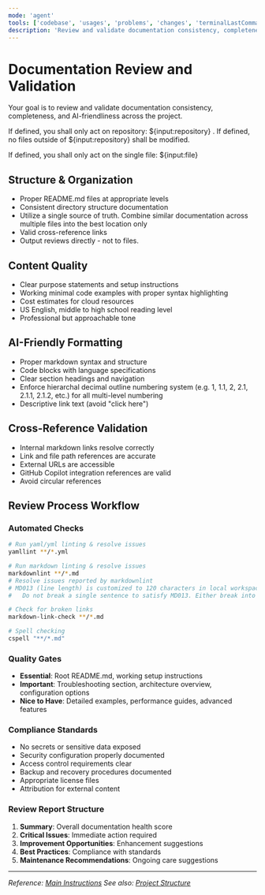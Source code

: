 ```yaml
---
mode: 'agent'
tools: ['codebase', 'usages', 'problems', 'changes', 'terminalLastCommand', 'findTestFiles', 'githubRepo', 'editFiles', 'runCommands', 'get_syntax_docs', 'mermaid-diagram-validator', 'mermaid-diagram-preview']
description: 'Review and validate documentation consistency, completeness, and AI-friendliness'
---
```


# Documentation Review and Validation

Your goal is to review and validate documentation consistency, completeness, and AI-friendliness across the project.

If defined, you shall only act on repository: ${input:repository} . If defined, no files outside of ${input:repository} shall be modified.

If defined, you shall only act on the single file: ${input:file}

## Structure & Organization

- Proper README.md files at appropriate levels
- Consistent directory structure documentation
- Utilize a single source of truth. Combine similar documentation across multiple files into the best location only
- Valid cross-reference links
- Output reviews directly - not to files.

## Content Quality

- Clear purpose statements and setup instructions
- Working minimal code examples with proper syntax highlighting
- Cost estimates for cloud resources
- US English, middle to high school reading level
- Professional but approachable tone

## AI-Friendly Formatting

- Proper markdown syntax and structure
- Code blocks with language specifications
- Clear section headings and navigation
- Enforce hierarchal decimal outline numbering system (e.g. 1, 1.1, 2, 2.1, 2.1.1, 2.1.2, etc.) for all multi-level numbering
- Descriptive link text (avoid "click here")

## Cross-Reference Validation

- Internal markdown links resolve correctly
- Link and file path references are accurate
- External URLs are accessible
- GitHub Copilot integration references are valid
- Avoid circular references

## Review Process Workflow

### Automated Checks

```bash
# Run yaml/yml linting & resolve issues
yamllint **/*.yml

# Run markdown linting & resolve issues
markdownlint **/*.md
# Resolve issues reported by markdownlint
# MD013 (line length) is customized to 120 characters in local workspace configs.
#   Do not break a single sentence to satisfy MD013. Either break into multiple sentences or leave as is.

# Check for broken links
markdown-link-check **/*.md

# Spell checking
cspell "**/*.md"
```

### Quality Gates

- **Essential**: Root README.md, working setup instructions
- **Important**: Troubleshooting section, architecture overview, configuration options
- **Nice to Have**: Detailed examples, performance guides, advanced features

### Compliance Standards

- No secrets or sensitive data exposed
- Security configuration properly documented
- Access control requirements clear
- Backup and recovery procedures documented
- Appropriate license files
- Attribution for external content

### Review Report Structure

1. **Summary**: Overall documentation health score
2. **Critical Issues**: Immediate action required
3. **Improvement Opportunities**: Enhancement suggestions
4. **Best Practices**: Compliance with standards
5. **Maintenance Recommendations**: Ongoing care suggestions

---

*Reference: [Main Instructions](../copilot-instructions.md)*
*See also: [Project Structure](../../.copilot/PROJECT.md)*
